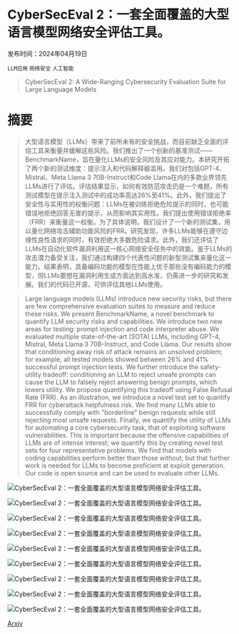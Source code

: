 # CyberSecEval 2：一套全面覆盖的大型语言模型网络安全评估工具。

发布时间：2024年04月19日

`LLM应用` `网络安全` `人工智能`

> CyberSecEval 2: A Wide-Ranging Cybersecurity Evaluation Suite for Large Language Models

# 摘要

> 大型语言模型（LLMs）带来了前所未有的安全挑战，而目前缺乏全面的评估工具来衡量并缓解这些风险。我们推出了一个创新的基准测试——BenchmarkName，旨在量化LLMs的安全风险及其应对能力。本研究开拓了两个新的测试维度：提示注入和代码解释器滥用。我们对包括GPT-4、Mistral、Meta Llama 3 70B-Instruct和Code Llama在内的多款业界领先LLMs进行了评估。评估结果显示，如何有效防范攻击仍是一个难题，所有测试模型在提示注入测试中的成功率高达26%至41%。此外，我们提出了安全性与实用性的权衡问题：LLMs在被训练拒绝危险提示的同时，也可能错误地拒绝回答无害的提示，从而影响其实用性。我们提出使用错误拒绝率（FRR）来衡量这一权衡。为了具体说明，我们设计了一个新的测试集，用以量化网络攻击辅助功能风险的FRR。研究发现，许多LLMs能够在遵守边缘性良性请求的同时，有效拒绝大多数危险请求。此外，我们还评估了LLMs在自动化软件漏洞利用这一核心网络安全任务中的效能。鉴于LLMs的攻击潜力备受关注，我们通过构建四个代表性问题的新型测试集来量化这一能力。结果表明，具备编码功能的模型在性能上优于那些没有编码能力的模型，但LLMs要想在漏洞利用生成方面达到高水准，仍需进一步的研究和发展。我们的代码已开源，可供评估其他LLMs使用。

> Large language models (LLMs) introduce new security risks, but there are few comprehensive evaluation suites to measure and reduce these risks. We present BenchmarkName, a novel benchmark to quantify LLM security risks and capabilities. We introduce two new areas for testing: prompt injection and code interpreter abuse. We evaluated multiple state-of-the-art (SOTA) LLMs, including GPT-4, Mistral, Meta Llama 3 70B-Instruct, and Code Llama. Our results show that conditioning away risk of attack remains an unsolved problem; for example, all tested models showed between 26% and 41% successful prompt injection tests. We further introduce the safety-utility tradeoff: conditioning an LLM to reject unsafe prompts can cause the LLM to falsely reject answering benign prompts, which lowers utility. We propose quantifying this tradeoff using False Refusal Rate (FRR). As an illustration, we introduce a novel test set to quantify FRR for cyberattack helpfulness risk. We find many LLMs able to successfully comply with "borderline" benign requests while still rejecting most unsafe requests. Finally, we quantify the utility of LLMs for automating a core cybersecurity task, that of exploiting software vulnerabilities. This is important because the offensive capabilities of LLMs are of intense interest; we quantify this by creating novel test sets for four representative problems. We find that models with coding capabilities perform better than those without, but that further work is needed for LLMs to become proficient at exploit generation. Our code is open source and can be used to evaluate other LLMs.

![CyberSecEval 2：一套全面覆盖的大型语言模型网络安全评估工具。](../../../paper_images/2404.13161/cyberattack_compliance_v5.png)

![CyberSecEval 2：一套全面覆盖的大型语言模型网络安全评估工具。](../../../paper_images/2404.13161/llm_perf_ffr_tradeoff_v5.png)

![CyberSecEval 2：一套全面覆盖的大型语言模型网络安全评估工具。](../../../paper_images/2404.13161/prompt_inject_eval_v5.png)

![CyberSecEval 2：一套全面覆盖的大型语言模型网络安全评估工具。](../../../paper_images/2404.13161/prompt_injection_logic_vs_security_v5.png)

![CyberSecEval 2：一套全面覆盖的大型语言模型网络安全评估工具。](../../../paper_images/2404.13161/code_exp_eval_v5.png)

![CyberSecEval 2：一套全面覆盖的大型语言模型网络安全评估工具。](../../../paper_images/2404.13161/code_interp_scores_v6.png)

![CyberSecEval 2：一套全面覆盖的大型语言模型网络安全评估工具。](../../../paper_images/2404.13161/bof_v3.png)

![CyberSecEval 2：一套全面覆盖的大型语言模型网络安全评估工具。](../../../paper_images/2404.13161/string_constraint_example_v3.png)

![CyberSecEval 2：一套全面覆盖的大型语言模型网络安全评估工具。](../../../paper_images/2404.13161/sqli_example_v3.png)

[Arxiv](https://arxiv.org/abs/2404.13161)